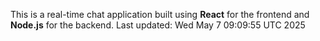 This is a real-time chat application built using **React** for the frontend and **Node.js** for the backend.
Last updated: Wed May  7 09:09:55 UTC 2025
